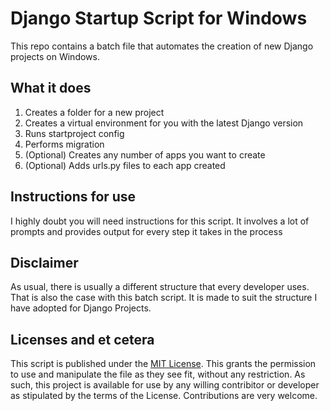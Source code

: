 # Django Startup Script for Windows
This repo contains a batch file that automates the creation of new Django projects on Windows.

## What it does
1. Creates a folder for a new project
2. Creates a virtual environment for you with the latest Django version
3. Runs startproject config
4. Performs migration
5. (Optional) Creates any number of apps you want to create
6. (Optional) Adds urls.py files to each app created


## Instructions for use
I highly doubt you will need instructions for this script. It involves a lot of prompts and provides output for every step it takes in the process


## Disclaimer
As usual, there is usually a different structure that every developer uses. That is also the case with this batch script. It is made to suit the structure I have adopted for Django Projects.
      
      
## Licenses and et cetera
This script is published under the [MIT License](https://github.com/angular/angular.js/blob/master/LICENSE). This grants the permission to use and manipulate the file as they see fit, without any restriction. As such, this project is available for use by any willing contribitor or developer as stipulated by the terms of the License. Contributions are very welcome.
